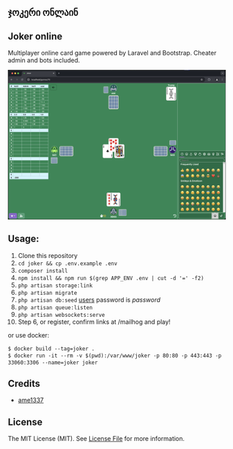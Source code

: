 ## ჯოკერი ონლაინ
## Joker online 

Multiplayer online card game powered by Laravel and Bootstrap. Cheater admin and bots included.

<img src=joker.png />

## Usage:
1. Clone this repository
2. `cd joker && cp .env.example .env`
3. `composer install`
4. `npm install && npm run $(grep APP_ENV .env | cut -d '=' -f2)`
5. `php artisan storage:link`
6. `php artisan migrate`
7. `php artisan db:seed` [users](database/seeds/DatabaseSeeder.php) password is _password_
8. `php artisan queue:listen`
9. `php artisan websockets:serve`
10. Step 6, or register, confirm links at /mailhog and play!

or use docker:
```
$ docker build --tag=joker .
$ docker run -it --rm -v $(pwd):/var/www/joker -p 80:80 -p 443:443 -p 33060:3306 --name=joker joker
```
## Credits

- [ame1337](https://github.com/ame1337)

## License

The MIT License (MIT). See [License File](LICENSE.md) for more information.

